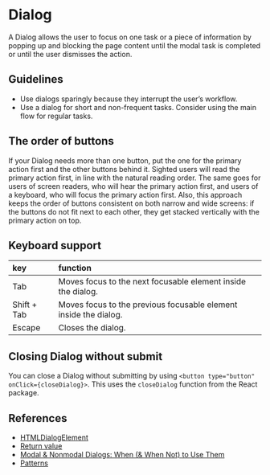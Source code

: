 <!-- @license CC0-1.0 -->

# Dialog

A Dialog allows the user to focus on one task or a piece of information by popping up and blocking the page content until the modal task is completed or until the user dismisses the action.

## Guidelines

- Use dialogs sparingly because they interrupt the user’s workflow.
- Use a dialog for short and non-frequent tasks.
  Consider using the main flow for regular tasks.

## The order of buttons

If your Dialog needs more than one button, put the one for the primary action first and the other buttons behind it.
Sighted users will read the primary action first, in line with the natural reading order.
The same goes for users of screen readers, who will hear the primary action first, and users of a keyboard, who will focus the primary action first.
Also, this approach keeps the order of buttons consistent on both narrow and wide screens: if the buttons do not fit next to each other, they get stacked vertically with the primary action on top.

## Keyboard support

| key         | function                                                         |
| :---------- | :--------------------------------------------------------------- |
| Tab         | Moves focus to the next focusable element inside the dialog.     |
| Shift + Tab | Moves focus to the previous focusable element inside the dialog. |
| Escape      | Closes the dialog.                                               |

## Closing Dialog without submit

You can close a Dialog without submitting by using `<button type="button" onClick={closeDialog}>`.
This uses the `closeDialog` function from the React package.

## References

- [HTMLDialogElement](https://developer.mozilla.org/en-US/docs/Web/API/HTMLDialogElement)
- [Return value](https://developer.mozilla.org/en-US/docs/Web/API/HTMLDialogElement/returnValue)
- [Modal & Nonmodal Dialogs: When (& When Not) to Use Them](https://www.nngroup.com/articles/modal-nonmodal-dialog/)
- [Patterns](https://www.w3.org/WAI/ARIA/apg/patterns/dialog-modal/)
